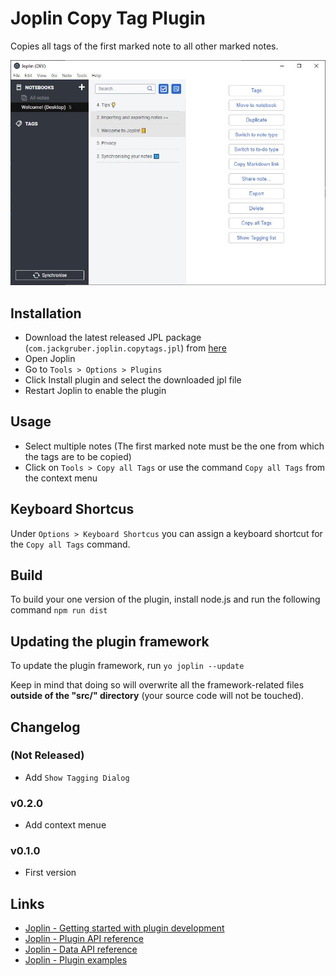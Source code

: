 # Joplin Copy Tag Plugin

Copies all tags of the first marked note to all other marked notes.

<img src=img/main.jpg>

## Installation

- Download the latest released JPL package (`com.jackgruber.joplin.copytags.jpl`) from [here](https://github.com/JackGruber/joplin-plugin-copytags/releases/latest)
- Open Joplin
- Go to `Tools > Options > Plugins`
- Click Install plugin and select the downloaded jpl file
- Restart Joplin to enable the plugin

## Usage

- Select multiple notes (The first marked note must be the one from which the tags are to be copied)
- Click on `Tools > Copy all Tags` or use the command `Copy all Tags` from the context menu

## Keyboard Shortcus

Under `Options > Keyboard Shortcus` you can assign a keyboard shortcut for the `Copy all Tags` command.

## Build

To build your one version of the plugin, install node.js and run the following command `npm run dist`

## Updating the plugin framework

To update the plugin framework, run `yo joplin --update`

Keep in mind that doing so will overwrite all the framework-related files **outside of the "src/" directory** (your source code will not be touched).

## Changelog

### (Not Released)

- Add `Show Tagging Dialog`

### v0.2.0

- Add context menue

### v0.1.0

- First version

## Links

- [Joplin - Getting started with plugin development](https://joplinapp.org/api/get_started/plugins/)
- [Joplin - Plugin API reference](https://joplinapp.org/api/references/plugin_api/classes/joplin.html)
- [Joplin - Data API reference](https://joplinapp.org/api/references/rest_api/)
- [Joplin - Plugin examples](https://github.com/laurent22/joplin/tree/dev/packages/app-cli/tests/support/plugins)

